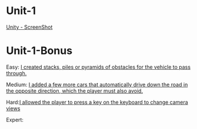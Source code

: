 # Unit-1
 [Unity - ScreenShot](https://drive.google.com/file/d/1g_ejPjsnxUd2PYb_E4axxoUXhEHNNLJq/view?usp=sharing)

 # Unit-1-Bonus
 Easy:
[I created stacks, piles or pyramids of obstacles for the vehicle to pass through.](https://drive.google.com/file/d/1Xsz9rT1kPXwJKjRJuvXmlM3eci23_D18/view?usp=sharing) 


Medium: [I added a few more cars that automatically drive down the road in the opposite direction, which the player must also avoid.](https://drive.google.com/file/d/1Fzr82Mj9HaGIh7pZGA-MW_zF_7V4SmOI/view?usp=sharing)

Hard:[I allowed the player to press a key on the keyboard to change camera views](https://drive.google.com/file/d/1UMU0Ij2Qz6P7GrhxQWthOUiUTfTEKSRn/view?usp=sharing)

Expert:

